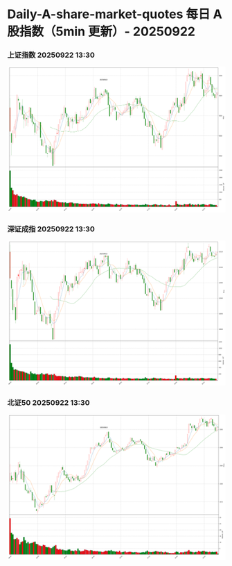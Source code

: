 
# Daily-A-share-market-quotes 每日 A 股指数（5min 更新）- 20250922

### 上证指数 20250922 13:30
![](./fig/2025/9/20250922-sh000001.png)

### 深证成指 20250922 13:30
![](./fig/2025/9/20250922-sz399001.png)

### 北证50 20250922 13:30
![](./fig/2025/9/20250922-bj899050.png)
